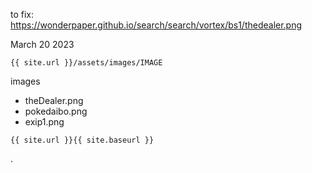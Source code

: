to fix:  
https://wonderpaper.github.io/search/search/vortex/bs1/thedealer.png

March 20 2023

```
{{ site.url }}/assets/images/IMAGE
```

images
- theDealer.png
- pokedaibo.png
- exip1.png

```
{{ site.url }}{{ site.baseurl }}
```

.
